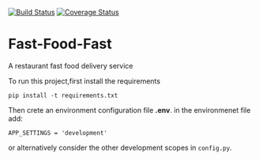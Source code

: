 [![Build Status](https://travis-ci.org/fgkinus/Fast-Food-Fast.svg?branch=feature%2Forders)](https://travis-ci.org/fgkinus/Fast-Food-Fast)
[![Coverage Status](https://coveralls.io/repos/github/fgkinus/Fast-Food-Fast/badge.svg?branch=master)](https://coveralls.io/github/fgkinus/Fast-Food-Fast?branch=feature/orders)

# Fast-Food-Fast
A restaurant fast food delivery service

To run this project,first install the requirements


`pip install -t requirements.txt`

Then crete an environment configuration file __.env__. in the environmenet file add:

`APP_SETTINGS = 'development' `

or alternatively consider the other development scopes in `config.py`.


